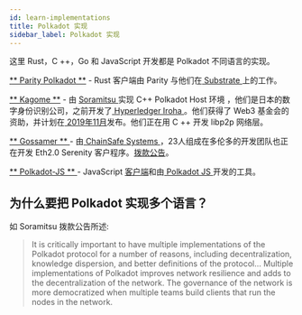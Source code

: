 ```yaml
---
id: learn-implementations
title: Polkadot 实现
sidebar_label: Polkadot 实现
---
```


这里 Rust，C ++，Go 和 JavaScript 开发都是 Polkadot 不同语言的实现。

[** Parity Polkadot **](https://github.com/paritytech/polkadot) - Rust 客户端由 Parity 与他们在[ Substrate ](https://github.com/paritytech/substrate)上的工作。

[ ** Kagome **](https://github.com/soramitsu/kagome) - 由 [ Soramitsu ](https://github.com/soramitsu) 实现 C++ Polkadot Host 环境 ，他们是日本的数字身份识别公司，之前开发了[ Hyperledger Iroha ](https://iroha.tech)。他们获得了 Web3 基金会的资助，并计划在[ 2019年11月](https://medium.com/web3foundation/w3f-grants-soramitsu-to-implement-polkadot-runtime-environment-in-c-cf3baa08cbe6)发布。他们正在用 C ++ 开发 libp2p 网络层。

[** Gossamer ** ](https://github.com/ChainSafeSystems/gossamer) - 由[ ChainSafe Systems ](https://github.com/ChainSafeSystems)，23人组成在多伦多的开发团队也正在开发 Eth2.0 Serenity 客户程序。[拨款公告](https://medium.com/web3foundation/w3f-grants-chainsafe-to-implement-polkadot-runtime-environment-in-go-ca4973c9edaf)。

[ ** Polkadot-JS ** ](https://github.com/polkadot-js) - JavaScript [客户端](https://github.com/polkadot-js/client)和由[ Polkadot JS ](https://polkadot.js.org/)开发的工具。

## 为什么要把 Polkadot 实现多个语言？

如 Soramitsu 拨款公告所述:

> It is critically important to have multiple implementations of the Polkadot protocol for a number of reasons, including decentralization, knowledge dispersion, and better definitions of the protocol... Multiple implementations of Polkadot improves network resilience and adds to the decentralization of the network. The governance of the network is more democratized when multiple teams build clients that run the nodes in the network.
